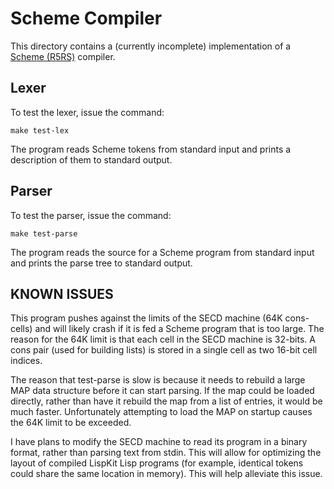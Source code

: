 Scheme Compiler
===============

This directory contains a (currently incomplete) implementation of a
[Scheme (R5RS)](http://www.schemers.org/Documents/Standards/R5RS/) compiler.



Lexer
-----

To test the lexer, issue the command:

	make test-lex

The program reads Scheme tokens from standard input and prints a description of
them to standard output.



Parser
------

To test the parser, issue the command:

	make test-parse

The program reads the source for a Scheme program from standard input and prints
the parse tree to standard output.



KNOWN ISSUES
------------

This program pushes against the limits of the SECD machine (64K cons-cells) and
will likely crash if it is fed a Scheme program that is too large.  The reason
for the 64K limit is that each cell in the SECD machine is 32-bits.  A cons pair
(used for building lists) is stored in a single cell as two 16-bit cell indices.

The reason that test-parse is slow is because it needs to rebuild a large MAP
data structure before it can start parsing.  If the map could be loaded directly,
rather than have it rebuild the map from a list of entries, it would be much
faster.  Unfortunately attempting to load the MAP on startup causes the 64K
limit to be exceeded.

I have plans to modify the SECD machine to read its program in a binary format,
rather than parsing text from stdin.  This will allow for optimizing the layout
of compiled LispKit Lisp programs (for example, identical tokens could share the
same location in memory).  This will help alleviate this issue.


